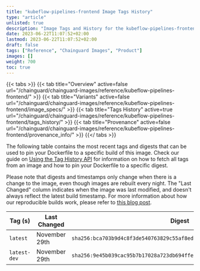 ```yaml
---
title: "kubeflow-pipelines-frontend Image Tags History"
type: "article"
unlisted: true
description: "Image Tags and History for the kubeflow-pipelines-frontend Chainguard Image"
date: 2023-06-22T11:07:52+02:00
lastmod: 2023-06-22T11:07:52+02:00
draft: false
tags: ["Reference", "Chainguard Images", "Product"]
images: []
weight: 700
toc: true
---
```


{{< tabs >}}
{{< tab title="Overview" active=false url="/chainguard/chainguard-images/reference/kubeflow-pipelines-frontend/" >}}
{{< tab title="Variants" active=false url="/chainguard/chainguard-images/reference/kubeflow-pipelines-frontend/image_specs/" >}}
{{< tab title="Tags History" active=true url="/chainguard/chainguard-images/reference/kubeflow-pipelines-frontend/tags_history/" >}}
{{< tab title="Provenance" active=false url="/chainguard/chainguard-images/reference/kubeflow-pipelines-frontend/provenance_info/" >}}
{{</ tabs >}}

The following table contains the most recent tags and digests that can be used to pin your Dockerfile to a specific build of this image. Check our guide on [Using the Tag History API](/chainguard/chainguard-images/using-the-tag-history-api/) for information on how to fetch all tags from an image and how to pin your Dockerfile to a specific digest.

Please note that digests and timestamps only change when there is a change to the image, even though images are rebuilt every night. The "Last Changed" column indicates when the image was last modified, and doesn't always reflect the latest build timestamp. For more information about how our reproducible builds work, please refer to [this blog post](https://www.chainguard.dev/unchained/reproducing-chainguards-reproducible-image-builds).

| Tag (s)       | Last Changed  | Digest                                                                    |
|---------------|---------------|---------------------------------------------------------------------------|
|  `latest`     | November 29th | `sha256:bca703b9d4c8f3de540763829c55af8edf1daa2a7fec066594e8d5c0e3508504` |
|  `latest-dev` | November 29th | `sha256:9e45b039cac95b7b17028a723db694ffefb5c4d642a8ec32be511c9d92e7ceba` |

